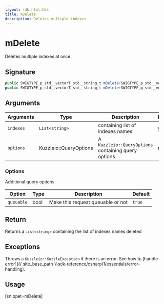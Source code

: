 ```yaml
---
layout: sdk.html.hbs
title: mDelete
description: Deletes multiple indexes
---
```


# mDelete

Deletes multiple indexes at once.

## Signature

```csharp
public SWIGTYPE_p_std__vectorT_std__string_t mDelete(SWIGTYPE_p_std__vectorT_std__string_t indexes);
public SWIGTYPE_p_std__vectorT_std__string_t mDelete(SWIGTYPE_p_std__vectorT_std__string_t indexes, QueryOptions options);
```

## Arguments

| Arguments | Type                       | Description                                             | Required |
| --------- | -------------------------- | ------------------------------------------------------- | -------- |
| `indexes` | `List<string>` | containing list of indexes names                        | yes      |
| `options` | Kuzzleio::QueryOptions              | A `Kuzzleio::QueryOptions` containing query options | no       |

### **Options**

Additional query options

| Option     | Type    | Description                       | Default |
| ---------- | ------- | --------------------------------- | ------- |
| `queuable` | bool | Make this request queuable or not | `true`  |

## Return

Returns a `List<string>` containing the list of indexes names deleted

## Exceptions

Throws a `Kuzzleio::KuzzleException` if there is an error. See how to [handle error]({{ site_base_path }}sdk-reference/csharp/1/essentials/error-handling).

## Usage

[snippet=mDelete]
